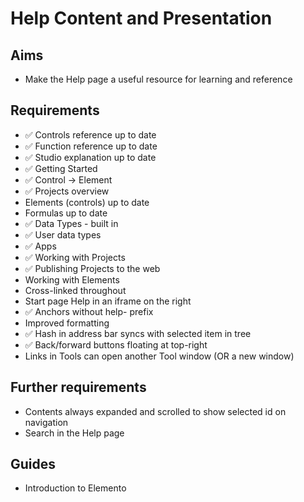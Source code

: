 Help Content and Presentation
=============================

Aims
----

- Make the Help page a useful resource for learning and reference

Requirements
------------

- ✅ Controls reference up to date
- ✅ Function reference up to date
- ✅ Studio explanation up to date
- ✅ Getting Started
- ✅ Control -> Element
- ✅ Projects overview
- Elements (controls) up to date
- Formulas up to date
- ✅ Data Types - built in
- ✅ User data types
- ✅ Apps
- ✅ Working with Projects
- ✅ Publishing Projects to the web
- Working with Elements
- Cross-linked throughout
- Start page Help in an iframe on the right
- ✅ Anchors without help- prefix
- Improved formatting
- ✅ Hash in address bar syncs with selected item in tree
- ✅ Back/forward buttons floating at top-right
- Links in Tools can open another Tool window (OR a new window)

Further requirements
--------------------
- Contents always expanded and scrolled to show selected id on navigation
- Search in the Help page


Guides
------

- Introduction to Elemento
